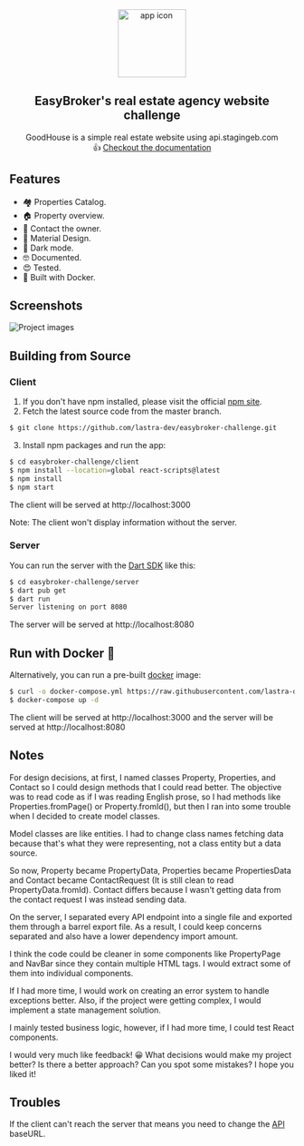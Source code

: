 <div align="center">
  <img src="https://i.imgur.com/wyh42Sr.png" alt="app icon" height="120">  

  ## **EasyBroker's real estate agency website challenge**

  GoodHouse is a simple real estate website using api.stagingeb.com
  <br>
  👍 [Checkout the documentation](https://lastra-dev.github.io/easybroker-challenge/)
  <br>
</div>

## Features

* 🏘️ Properties Catalog.
* 🏠 Property overview.
* 💌 Contact the owner.
* 🚀 Material Design.
* 🎨 Dark mode.
* 🤓 Documented.
* 😍 Tested.
* 🐋 Built with Docker.

## Screenshots

![Project images](https://i.imgur.com/6UQtn9x.png)

## Building from Source

### Client

1. If you don't have npm installed, please visit the official [npm site](https://www.npmjs.com/package/npm).
2. Fetch the latest source code from the master branch.

```bash
$ git clone https://github.com/lastra-dev/easybroker-challenge.git
```

3. Install npm packages and run the app:

```bash
$ cd easybroker-challenge/client
$ npm install --location=global react-scripts@latest
$ npm install
$ npm start
```

The client will be served at http://localhost:3000

Note: The client won't display information without the server.

### Server

You can run the server with the [Dart SDK](https://dart.dev/get-dart)
like this:

```bash
$ cd easybroker-challenge/server
$ dart pub get
$ dart run
Server listening on port 8080
```

The server will be served at http://localhost:8080

## Run with Docker :whale:

Alternatively, you can run a pre-built [docker](https://docs.docker.com/) image:

```bash
$ curl -o docker-compose.yml https://raw.githubusercontent.com/lastra-dev/easybroker-challenge/main/docker-compose.yml
$ docker-compose up -d
```
The client will be served at http://localhost:3000 and the server will be served at http://localhost:8080

## Notes

For design decisions, at first, I named classes Property, Properties, and Contact so I could design methods that I could read better. The objective was to read code as if I was reading English prose, so I had methods like Properties.fromPage() or Property.fromId(), but then I ran into some trouble when I decided to create model classes.

Model classes are like entities. I had to change class names fetching data because that's what they were representing, not a class entity but a data source.

So now, Property became PropertyData, Properties became PropertiesData and Contact became ContactRequest (It is still clean to read PropertyData.fromId). Contact differs because I wasn't getting data from the contact request I was instead sending data.

On the server, I separated every API endpoint into a single file and exported them through a barrel export file. As a result, I could keep concerns separated and also have a lower dependency import amount.

I think the code could be cleaner in some components like PropertyPage and NavBar since they contain multiple HTML tags. I would extract some of them into individual components.

If I had more time, I would work on creating an error system to handle exceptions better. Also, if the project were getting complex, I would implement a state management solution.

I mainly tested business logic, however, if I had more time, I could test React components.

I would very much like feedback! 😀 What decisions would make my project better? Is there a better approach? Can you spot some mistakes? I hope you liked it!

## Troubles

If the client can't reach the server that means you need to change the [API](client/src/services/api.js) baseURL. 
